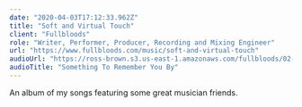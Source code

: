 ```yaml
---
date: "2020-04-03T17:12:33.962Z"
title: "Soft and Virtual Touch"
client: "Fullbloods"
role: "Writer, Performer, Producer, Recording and Mixing Engineer"
url: "https://www.fullbloods.com/music/soft-and-virtual-touch"
audioUrl: "https://ross-brown.s3.us-east-1.amazonaws.com/fullbloods/02-Something%20To%20Remember%20You%20By.mp3"
audioTitle: "Something To Remember You By"
---
```


An album of my songs featuring some great musician friends.

